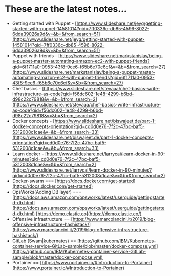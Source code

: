 # These are the latest notes...

- Getting started with Puppet -  [https://www.slideshare.net/jeyg/getting-started-with-puppet-14581014?qid=7ff0336c-db85-4596-8022-6dda39026a9d&v=&b=&from_search=51](https://www.slideshare.net/jeyg/getting-started-with-puppet-14581014?qid=7ff0336c-db85-4596-8022-6dda39026a9d&v=&b=&from_search=51)  
- Puppet with friends -  [https://www.slideshare.net/markstanislav/being-a-puppet-master-automating-amazon-ec2-with-puppet-friends?qid=6f1711a0-0953-43f8-9ce6-f65b6e70c6cf&v=&b=&from_search=27](https://www.slideshare.net/markstanislav/being-a-puppet-master-automating-amazon-ec2-with-puppet-friends?qid=6f1711a0-0953-43f8-9ce6-f65b6e70c6cf&v=&b=&from_search=27)  
- Chef basics -  [https://www.slideshare.net/stevaaa/chef-basics-write-infrastructure-as-code?qid=f56dc602-1e48-4299-b6bd-d98c22c79818&v=&b=&from_search=2](https://www.slideshare.net/stevaaa/chef-basics-write-infrastructure-as-code?qid=f56dc602-1e48-4299-b6bd-d98c22c79818&v=&b=&from_search=2)  
- Docker concepts -  [https://www.slideshare.net/biswajeet.de/part-1-docker-concepts-orientation?qid=cd0d0e76-7f2c-47bc-baf5-5312008c1cae&v=&b=&from_search=33](https://www.slideshare.net/biswajeet.de/part-1-docker-concepts-orientation?qid=cd0d0e76-7f2c-47bc-baf5-5312008c1cae&v=&b=&from_search=33)  
- Learn docker -  [https://www.slideshare.net/larrycai/learn-docker-in-90-minutes?qid=cd0d0e76-7f2c-47bc-baf5-5312008c1cae&v=&b=&from_search=2](https://www.slideshare.net/larrycai/learn-docker-in-90-minutes?qid=cd0d0e76-7f2c-47bc-baf5-5312008c1cae&v=&b=&from_search=2)
- Docker-swarm ===  [https://docs.docker.com/get-started](https://docs.docker.com/get-started)  
- OpsWorks(Adding DB layer) === [https://docs.aws.amazon.com/opsworks/latest/userguide/gettingstarted-db.html](https://docs.aws.amazon.com/opsworks/latest/userguide/gettingstarted-db.html)  [https://demo.elastic.co](https://demo.elastic.co/)  
- Offensive infrastructure ==  [https://www.marcolancini.it/2019/blog-offensive-infrastructure-hashistack/](https://www.marcolancini.it/2019/blog-offensive-infrastructure-hashistack/)  
- GitLab (Swam|kubernates) ==  [https://github.com/IBM/Kubernetes-container-service-GitLab-sample/blob/master/docker-compose.yml](https://github.com/IBM/Kubernetes-container-service-GitLab-sample/blob/master/docker-compose.yml)  
- Portainer ==  [https://www.portainer.io/#Introduction-to-Portainer](https://www.portainer.io/#Introduction-to-Portainer)
